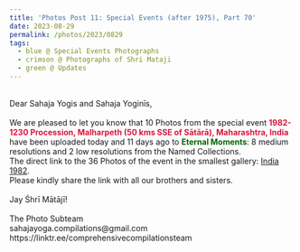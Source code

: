 ```yaml
---
title: 'Photos Post 11: Special Events (after 1975), Part 70'
date: 2023-08-29
permalink: /photos/2023/0829
tags:
  - blue @ Special Events Photographs
  - crimson @ Photographs of Shri Mataji
  - green @ Updates
---
```


<p>
<br>
Dear Sahaja Yogis and Sahaja Yoginīs,<br>
<br>
We are pleased to let you know that 10 Photos from the special event <font color="Crimson"><b>1982-1230 Procession, Malharpeth (50 kms SSE of Sātārā), Maharashtra, India</b></font> have been uploaded today and 11 days ago to <font color="DarkGreen"><b>Eternal Moments</b></font>: 8 medium resolutions and 2 low resolutions from the Named Collections.<br>
The direct link to the 36 Photos of the event in the smallest gallery: <a href="https://eternalmoments.smugmug.com/Countries/India/1982"> India 1982</a>.<br>
Please kindly share the link with all our brothers and sisters.<br>
<br>
Jay Śhrī Mātājī!<br>
<br>
The Photo Subteam<br>
sahajayoga.compilations@gmail.com<br>
https://linktr.ee/comprehensivecompilationsteam<br>
</p>